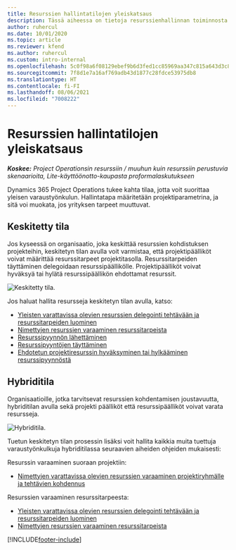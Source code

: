 ```yaml
---
title: Resurssien hallintatilojen yleiskatsaus
description: Tässä aiheessa on tietoja resurssienhallinnan toiminnosta Dynamics 365 Project Operationsissa.
author: ruhercul
ms.date: 10/01/2020
ms.topic: article
ms.reviewer: kfend
ms.author: ruhercul
ms.custom: intro-internal
ms.openlocfilehash: 5c0f98a6f08129ebef9b6d3fed1cc85969aa347c815a643d3c8dd639b42c0e8c
ms.sourcegitcommit: 7f8d1e7a16af769adb43d1877c28fdce53975db8
ms.translationtype: HT
ms.contentlocale: fi-FI
ms.lasthandoff: 08/06/2021
ms.locfileid: "7008222"
---
```

# <a name="resource-management-modes-overview"></a>Resurssien hallintatilojen yleiskatsaus

_**Koskee:** Project Operationsin resurssiin / muuhun kuin resurssiin perustuvia skenaarioita, Lite-käyttöönotto-kaupasta proformalaskutukseen_


Dynamics 365 Project Operations tukee kahta tilaa, jotta voit suorittaa yleisen varaustyönkulun. Hallintatapa määritetään projektiparametrina, ja sitä voi muokata, jos yrityksen tarpeet muuttuvat.    

## <a name="central-mode"></a>Keskitetty tila
Jos kyseessä on organisaatio, joka keskittää resurssien kohdistuksen projekteihin, keskitetyn tilan avulla voit varmistaa, että projektipäälliköt voivat määrittää resurssitarpeet projektitasolla. Resurssitarpeiden täyttäminen delegoidaan resurssipäällikölle. Projektipäälliköt voivat hyväksyä tai hylätä resurssipäällikön ehdottamat resurssit.

![Keskitetty tila.](./media/resource-management-central.png)

Jos haluat hallita resursseja keskitetyn tilan avulla, katso:

- [Yleisten varattavissa olevien resurssien delegointi tehtävään ja resurssitarpeiden luominen](/dynamics365/project-service/assign-generic-bookable-resource)
- [Nimettyjen resurssien varaaminen resurssitarpeista](/dynamics365/project-service/book-named-resource)
- [Resurssipyynnön lähettäminen](/dynamics365/project-service/submit-resource-request)
- [Resurssipyyntöjen täyttäminen](/dynamics365/project-service/resource-management-fulfill-requests)
- [Ehdotetun projektiresurssin hyväksyminen tai hylkääminen resurssipyynnöstä](/dynamics365/project-service/accept-reject-proposed-resource)

## <a name="hybrid-mode"></a>Hybriditila
Organisaatioille, jotka tarvitsevat resurssien kohdentamisen joustavuutta, hybriditilan avulla sekä projekti päälliköt että resurssipäälliköt voivat varata resursseja.

![Hybriditila.](./media/resource-management-hybrid.png)

Tuetun keskitetyn tilan prosessin lisäksi voit hallita kaikkia muita tuettuja varaustyönkulkuja hybriditilassa seuraavien aiheiden ohjeiden mukaisesti:

Resurssin varaaminen suoraan projektiin:
- [Nimettyjen varattavissa olevien resurssien varaaminen projektiryhmälle ja tehtävien kohdennus](/dynamics365/project-service/assign-named-bookable-resource)

Resurssien varaaminen resurssitarpeesta:
- [Yleisten varattavissa olevien resurssien delegointi tehtävään ja resurssitarpeiden luominen](/dynamics365/project-service/assign-generic-bookable-resource)
- [Nimettyjen resurssien varaaminen resurssitarpeista](/dynamics365/project-service/book-named-resource)


[!INCLUDE[footer-include](../includes/footer-banner.md)]